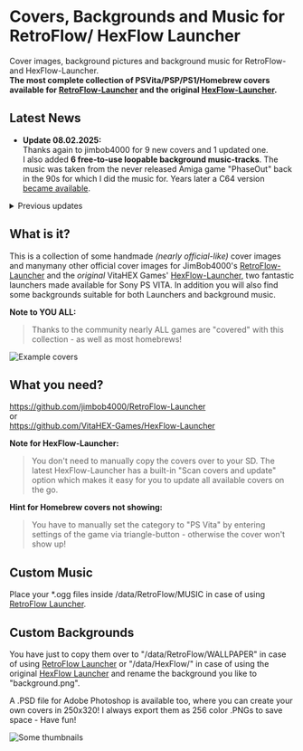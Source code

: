# Covers, Backgrounds and Music for RetroFlow/ HexFlow Launcher
Cover images, background pictures and background music for RetroFlow- and HexFlow-Launcher.<br>
**The most complete collection of PSVita/PSP/PS1/Homebrew covers available for [RetroFlow-Launcher](https://github.com/jimbob4000/RetroFlow-Launcher) and the original [HexFlow-Launcher](https://github.com/VitaHEX-Games/HexFlow-Launcher).**

## Latest News
* **Update 08.02.2025:**<br>
Thanks again to jimbob4000 for 9 new covers and 1 updated one.<br>
I also added **6 free-to-use loopable background music-tracks**. The music was taken from the never released Amiga game "PhaseOut" back in the 90s for which I did the music for. Years later a C64 version [became available](https://www.c64-wiki.de/wiki/Phase_Out).
<details>
<summary>Previous updates</summary>

* **Update 24.04.2024:**<br>
Thanks to jimbob4000 for another upgrade pack (PSVITA & Ports). 
* **Update 26.11.2021:**<br>
Thanks to VitaHEX for another (mainly PSVIVA homebrews) upgrade.
* **Update 26.10.2021:**<br>
Thanks to jimbob4000 for another huge (mainly PS1) upgrade pack.
* **Update 17.05.2021:**<br>
Added 51 new PS Vita covers - thanks to [jimbob4000](https://github.com/jimbob4000)!<br>
Also added 4 new homebrew covers: AbuseVita, Brain Splitter, DaedalusX64 and mGBA.<br>
* **Update 24.03.2021:**<br>
Added 20 customized Homebrew/PS Vita covers.<br>
(You have to manually set the category to "PS Vita" by entering settings of the game via triangle-button)<br>
* **Update 15.02.2021:**<br>
Thanks to J0R6IT0 for adding some new homebrew covers!<br>
* **Update 14.11.2020:**<br>
Added thousands of PSP and PS1 covers © from renascene.com - thanks again to @jguilford80!* Also I published a final release for those who want to download everything.<br>
* **Update 10.11.2020:**<br>
Added 3.769 original covers © from renascene.com - thanks to @jguilford80!*<br>
* **Update 07.11.2020:**<br>
Added 135 original covers © from renascene.com.*<br>
* **Update 06.11.2020:**<br>
Added 33 EU/US covers for HexFlow-Launcher from VitaHEX Games.*
</details>

## What is it?
This is a collection of some handmade *(nearly official-like)* cover images and manymany other official cover images for JimBob4000's [RetroFlow-Launcher](https://github.com/jimbob4000/RetroFlow-Launcher) and the *original* VitaHEX Games' [HexFlow-Launcher](https://github.com/VitaHEX-Games/HexFlow-Launcher), two fantastic launchers made available for Sony PS VITA. In addition you will also find some backgrounds suitable for both Launchers and background music.

**Note to YOU ALL:**<br>
> Thanks to the community nearly ALL games are "covered" with this collection - as well as most homebrews!

![Example covers](/img/background-example.jpg)

## What you need?
https://github.com/jimbob4000/RetroFlow-Launcher<br>
or<br>
https://github.com/VitaHEX-Games/HexFlow-Launcher

**Note for HexFlow-Launcher:**
> You don't need to manually copy the covers over to your SD. The latest HexFlow-Launcher has a built-in "Scan covers and update" option which makes it easy for you to update all available covers on the go. 

**Hint for Homebrew covers not showing:**
> You have to manually set the category to "PS Vita" by entering settings of the game via triangle-button - otherwise the cover won't show up!

## Custom Music
Place your *.ogg files inside /data/RetroFlow/MUSIC in case of using [RetroFlow Launcher](https://github.com/jimbob4000/RetroFlow-Launcher).

## Custom Backgrounds
You have just to copy them over to "/data/RetroFlow/WALLPAPER" in case of using [RetroFlow Launcher](https://github.com/jimbob4000/RetroFlow-Launcher) or "/data/HexFlow/" in case of using the original [HexFlow Launcher](https://github.com/VitaHEX-Games/HexFlow-Launcher) and rename the background you like to "background.png".<br>

A .PSD file for Adobe Photoshop is available too, where you can create your own covers in 250x320! I always export them as 256 color .PNGs to save space - Have fun!

![Some thumbnails](/img/some-thumbnails.png)
